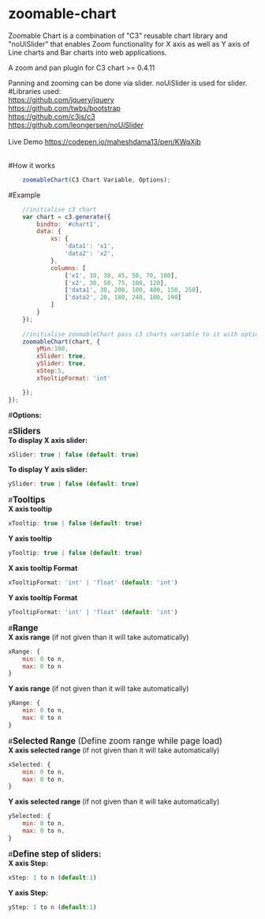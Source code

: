 # zoomable-chart
Zoomable Chart is a combination of "C3" reusable chart library and "noUiSlider" that enables Zoom functionality for X axis as well as Y axis of Line charts and Bar charts into web applications. 


A zoom and pan plugin for C3 chart >= 0.4.11

Panning and zooming can be done via slider. noUiSlider is used for slider. <br/>
#Libraries used: <br/>
https://github.com/jquery/jquery<br/>
https://github.com/twbs/bootstrap<br/>
https://github.com/c3js/c3 <br/>
https://github.com/leongersen/noUiSlider <br/> <br/>
Live Demo https://codepen.io/maheshdama13/pen/KWqXjb <br/><br/>

#How it works
```javascript
	zoomableChart(C3 Chart Variable, Options);
```

#Example

```javascript
    //initialise c3 chart
    var chart = c3.generate({
        bindto: '#chart1',
        data: {
            xs: {
                'data1': 'x1',
                'data2': 'x2',
            },
            columns: [
                ['x1', 10, 30, 45, 50, 70, 100],
                ['x2', 30, 50, 75, 100, 120],
                ['data1', 30, 200, 100, 400, 150, 250],
                ['data2', 20, 180, 240, 100, 190]
            ]
        }
    });
    
    //initialise zoomableChart pass c3 charts variable to it with options
    zoomableChart(chart, {
        yMin:100,
        xSlider: true,
        ySlider: true,
        xStep:5,
        xTooltipFormat: 'int'

    });
});
```

#<b>Options:</b><br/>

#<big><b>Sliders</b></big><br/>
<b>To display X axis slider:</b>
```javascript
xSlider: true | false (default: true)
```


<b>To display Y axis slider:</b>
```javascript
ySlider: true | false (default: true)
```

#<big><b>Tooltips</b></big><br/>
<b>X axis tooltip</b>
```javascript
xTooltip: true | false (default: true)
```

<b>Y axis tooltip</b>
```javascript
yTooltip: true | false (default: true)
```

<b>X axis tooltip Format</b>
```javascript
xTooltipFormat: 'int' | 'float' (default: 'int')
```

<b>Y axis tooltip Format</b>
```javascript
yTooltipFormat: 'int' | 'float' (default: 'int')
```

#<big><b>Range</b></big><br/>
<b>X axis range</b> (if not given than it will take automatically)
```javascript
xRange: {
	min: 0 to n,
	max: 0 to n
}
```

<b>Y axis range</b> (if not given than it will take automatically)
```javascript
yRange: {
	min: 0 to n,
	max: 0 to n
}
```

#<big><b>Selected Range</b> (Define zoom range while page load)</big><br/>
<b>X axis selected range</b> (if not given than it will take automatically)
```javascript
xSelected: {
	min: 0 to n,
	max: 0 to n,
}
```


<b>Y axis selected range</b> (if not given than it will take automatically)
```javascript
ySelected: {
	min: 0 to n,
	max: 0 to n,
}
```

#<big><b>Define step of sliders:</b></big><br/>
<b>X axis Step:</b>
```javascript
xStep: 1 to n (default:1)
```

<b>Y axis Step:</b>
```javascript
yStep: 1 to n (default:1)
```

